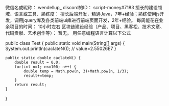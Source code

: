 微信名或昵称： wendellup_
discord的ID： script-money#7183
擅长的建设领域、语言或工具、熟练度： 擅长后端开发，精通Java，7年+经验；熟练使用js开发，调用jquery库及各类前端ui库进行前端页面开发，2年+经验。
每周能花在业余项目的时间： 10小时左右
区块链建设经验（产品、项目、黑客松、技术文章、代码贡献、艺术创作等）： 暂无。
用任意编程语言计算以下公式 



public class Test {
	public static void main(String[] args) {
		System.out.println(caclateN()); // value=2.55026E7
	}
	
	public static double caclateN() {
		double result = 0.0;
		for(int n=1; n<=100; n++) {
			double temp = Math.pow(n, 3)+Math.pow(n, 1/3);
			result+=temp;
		}
		return result;
	}
}
